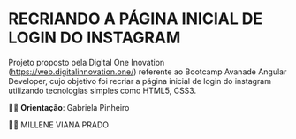 # RECRIANDO A PÁGINA INICIAL DE LOGIN DO INSTAGRAM 

Projeto proposto pela Digital One Inovation (https://web.digitalinnovation.one/) referente ao Bootcamp Avanade Angular Developer, cujo objetivo foi recriar a página inicial de login do instagram utilizando tecnologias simples como HTML5, CSS3.

:woman_teacher: **Orientação**: Gabriela Pinheiro

:woman_technologist: MILLENE VIANA PRADO

